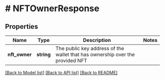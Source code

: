 # # NFTOwnerResponse

## Properties

Name | Type | Description | Notes
------------ | ------------- | ------------- | -------------
**nft_owner** | **string** | The public key address of the wallet that has ownership over the provided NFT |

[[Back to Model list]](../../README.md#models) [[Back to API list]](../../README.md#endpoints) [[Back to README]](../../README.md)
